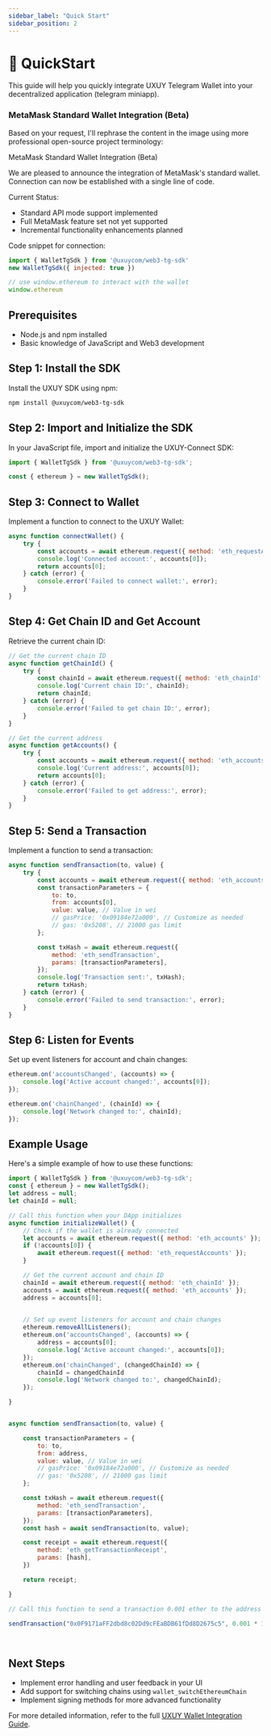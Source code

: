 ```yaml
---
sidebar_label: "Quick Start"
sidebar_position: 2
---
```


# 🚀 QuickStart

This guide will help you quickly integrate UXUY Telegram Wallet into your decentralized application (telegram miniapp).


### MetaMask Standard Wallet Integration (Beta)
Based on your request, I'll rephrase the content in the image using more professional open-source project terminology:

MetaMask Standard Wallet Integration (Beta)

We are pleased to announce the integration of MetaMask's standard wallet. Connection can now be established with a single line of code.

Current Status:
- Standard API mode support implemented
- Full MetaMask feature set not yet supported
- Incremental functionality enhancements planned

Code snippet for connection:
```javascript
import { WalletTgSdk } from '@uxuycom/web3-tg-sdk'
new WalletTgSdk({ injected: true })

// use window.ethereum to interact with the wallet
window.ethereum
```


## Prerequisites

- Node.js and npm installed
- Basic knowledge of JavaScript and Web3 development

## Step 1: Install the SDK

Install the UXUY SDK using npm:

```bash
npm install @uxuycom/web3-tg-sdk
```

## Step 2: Import and Initialize the SDK

In your JavaScript file, import and initialize the UXUY-Connect SDK:

```javascript
import { WalletTgSdk } from '@uxuycom/web3-tg-sdk';

const { ethereum } = new WalletTgSdk();
```

## Step 3: Connect to Wallet

Implement a function to connect to the UXUY Wallet:

```javascript
async function connectWallet() {
    try {
        const accounts = await ethereum.request({ method: 'eth_requestAccounts' });
        console.log('Connected account:', accounts[0]);
        return accounts[0];
    } catch (error) {
        console.error('Failed to connect wallet:', error);
    }
}
```

## Step 4: Get Chain ID and Get Account

Retrieve the current chain ID:

```javascript
// Get the current chain ID
async function getChainId() {
    try {
        const chainId = await ethereum.request({ method: 'eth_chainId' });
        console.log('Current chain ID:', chainId);
        return chainId;
    } catch (error) {
        console.error('Failed to get chain ID:', error);
    }
}

// Get the current address
async function getAccounts() {
    try {
        const accounts = await ethereum.request({ method: 'eth_accounts' });
        console.log('Current address:', accounts[0]);
        return accounts[0];
    } catch (error) {
        console.error('Failed to get address:', error);
    }
}
```

## Step 5: Send a Transaction

Implement a function to send a transaction:

```javascript
async function sendTransaction(to, value) {
    try {
        const accounts = await ethereum.request({ method: 'eth_accounts' });
        const transactionParameters = {
            to: to,
            from: accounts[0],
            value: value, // Value in wei
            // gasPrice: '0x09184e72a000', // Customize as needed
            // gas: '0x5208', // 21000 gas limit
        };

        const txHash = await ethereum.request({
            method: 'eth_sendTransaction',
            params: [transactionParameters],
        });
        console.log('Transaction sent:', txHash);
        return txHash;
    } catch (error) {
        console.error('Failed to send transaction:', error);
    }
}
```

## Step 6: Listen for Events

Set up event listeners for account and chain changes:

```javascript
ethereum.on('accountsChanged', (accounts) => {
    console.log('Active account changed:', accounts[0]);
});

ethereum.on('chainChanged', (chainId) => {
    console.log('Network changed to:', chainId);
});


```

## Example Usage

Here's a simple example of how to use these functions:

```javascript
import { WalletTgSdk } from '@uxuycom/web3-tg-sdk';
const { ethereum } = new WalletTgSdk();
let address = null;
let chainId = null;

// Call this function when your DApp initializes
async function initializeWallet() {
    // Check if the wallet is already connected
    let accounts = await ethereum.request({ method: 'eth_accounts' });
    if (!accounts[0]) {
        await ethereum.request({ method: 'eth_requestAccounts' });
    }

    // Get the current account and chain ID
    chainId = await ethereum.request({ method: 'eth_chainId' });
    accounts = await ethereum.request({ method: 'eth_accounts' });
    address = accounts[0];
  

    // Set up event listeners for account and chain changes
    ethereum.removeAllListeners();
    ethereum.on('accountsChanged', (accounts) => {
        address = accounts[0];
        console.log('Active account changed:', accounts[0]);
    });
    ethereum.on('chainChanged', (changedChainId) => {
        chainId = changedChainId
        console.log('Network changed to:', changedChainId);
    });

}


async function sendTransaction(to, value) {

    const transactionParameters = {
        to: to,
        from: address,
        value: value, // Value in wei
        // gasPrice: '0x09184e72a000', // Customize as needed
        // gas: '0x5208', // 21000 gas limit
    };

    const txHash = await ethereum.request({
        method: 'eth_sendTransaction',
        params: [transactionParameters],
    });
    const hash = await sendTransaction(to, value);

    const receipt = await ethereum.request({
        method: 'eth_getTransactionReceipt',
        params: [hash],
    })

    return receipt;

}

// Call this function to send a transaction 0.001 ether to the address 0x0F9171aFF2dbd8c02Dd9cFEaBDB61fDd8D2675c5

sendTransaction("0x0F9171aFF2dbd8c02Dd9cFEaBDB61fDd8D2675c5", 0.001 * 10 ** 18);

          

```

## Next Steps

- Implement error handling and user feedback in your UI
- Add support for switching chains using `wallet_switchEthereumChain`
- Implement signing methods for more advanced functionality

For more detailed information, refer to the full [UXUY Wallet Integration Guide](guide.md).

